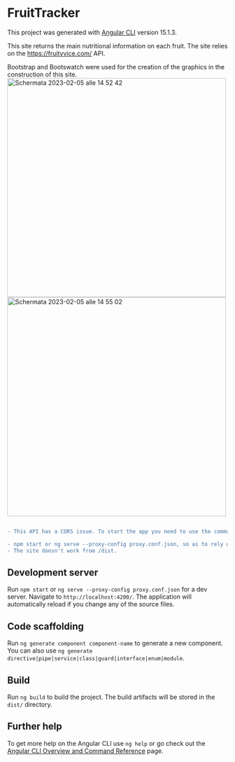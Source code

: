 # FruitTracker

This project was generated with [Angular CLI](https://github.com/angular/angular-cli) version 15.1.3.

This site returns the main nutritional information on each fruit. The site relies on the https://fruityvice.com/ API.

Bootstrap and Bootswatch were used for the creation of the graphics in the construction of this site.
<img width="500" alt="Schermata 2023-02-05 alle 14 52 42" src="https://user-images.githubusercontent.com/91114037/216823494-8bab5d2c-88aa-4474-9f52-8701565b33e0.png">
<img width="500" alt="Schermata 2023-02-05 alle 14 55 02" src="https://user-images.githubusercontent.com/91114037/216823623-2c227972-e20f-4636-9138-6806a657c5c3.png">

```diff

- This API has a CORS issue. To start the app you need to use the command:

- npm start or ng serve --proxy-config proxy.conf.json, so as to rely on the proxy.conf.js which is inside the code. 
- The site doesn't work from /dist.
```
## Development server

Run `npm start` or `ng serve --proxy-config proxy.conf.json` for a dev server. Navigate to `http://localhost:4200/`. The application will automatically reload if you change any of the source files.

## Code scaffolding

Run `ng generate component component-name` to generate a new component. You can also use `ng generate directive|pipe|service|class|guard|interface|enum|module`.

## Build

Run `ng build` to build the project. The build artifacts will be stored in the `dist/` directory.

## Further help

To get more help on the Angular CLI use `ng help` or go check out the [Angular CLI Overview and Command Reference](https://angular.io/cli) page.
